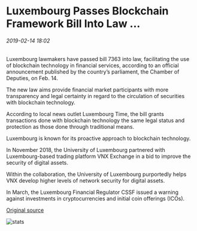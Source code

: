 # Luxembourg Passes Blockchain Framework Bill Into Law ...

###### 2019-02-14 18:02

Luxembourg lawmakers have passed bill 7363 into law, facilitating the use of blockchain technology in financial services, according to an official announcement published by the country’s parliament, the Chamber of Deputies, on Feb. 14.

The new law aims provide financial market participants with more transparency and legal certainty in regard to the circulation of securities with blockchain technology.

According to local news outlet Luxembourg Time, the bill grants transactions done with blockchain technology the same legal status and protection as those done through traditional means.

Luxembourg is known for its proactive approach to blockchain technology.

In November 2018, the University of Luxembourg partnered with Luxembourg-based trading platform VNX Exchange in a bid to improve the security of digital assets.

Within the collaboration, the University of Luxembourg purportedly helps VNX develop higher levels of network security for digital assets.

In March, the Luxembourg Financial Regulator CSSF issued a warning against investments in cryptocurrencies and initial coin offerings (ICOs).

[Original source](https://cointelegraph.com/news/luxembourg-passes-blockchain-framework-bill-into-law)

![stats](https://c.statcounter.com/11760860/0/a89fa40b/1/ "stats")
